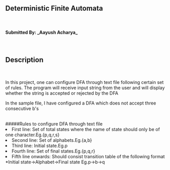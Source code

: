 <h2>Deterministic Finite Automata</h2><br> 
<h4>Submitted By: _Aayush Acharya_</h4><br>
<h2>Description</h2><br>
<p>In this project, one can configure DFA through text file following certain set of rules. The program will receive input string from the user
and will display whether the string is accepted or rejected by the DFA</p>
<p>In the sample file, I have configured a DFA which does not accept three consecutive b's</p><br>
#####Rules to configure DFA through text file
<li>First line: Set of total states where the name of state should only be of one character.Eg.{p,q,r,s}
<li>Second line: Set of alphabets.Eg.{a,b}
<li>Third line: Initial state.Eg.p
<li>Fourth line: Set of final states.Eg.{p,q,r}
<li>Fifth line onwards: Should consist transition table of the following format
    *Initial state->Alphabet->Final state Eg.p->b->q 
